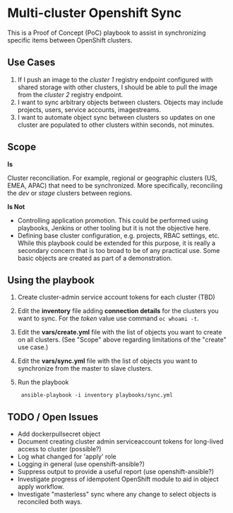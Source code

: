 # Multi-cluster Openshift Sync

This is a Proof of Concept (PoC) playbook to assist in synchronizing specific items between OpenShift clusters.

## Use Cases

1. If I push an image to the *cluster 1* registry endpoint configured with shared storage with other clusters, I should be able to pull the image from the *cluster 2* registry endpoint.
1. I want to sync arbitrary objects between clusters. Objects may include projects, users, service accounts, imagestreams.
1. I want to automate object sync between clusters so updates on one cluster are populated to other clusters within seconds, not minutes.

## Scope

**Is**

Cluster reconciliation. For example, regional or geographic clusters (US, EMEA, APAC) that need to be synchronized. More specifically, reconciling the *dev* or *stage* clusters between regions.

**Is Not**

- Controlling application promotion. This could be performed using playbooks, Jenkins or other tooling but it is not the objective here.
- Defining base cluster configuration, e.g. projects, RBAC settings, etc. While this playbook could be extended for this purpose, it is really a secondary concern that is too broad to be of any practical use. Some basic objects are created as part of a demonstration.

## Using the playbook

1. Create cluster-admin service account tokens for each cluster (TBD)
1. Edit the **inventory** file adding **connection details** for the clusters you want to sync. For the *token* value use command `oc whoami -t`.
1. Edit the **vars/create.yml** file with the list of objects you want to create on all clusters. (See "Scope" above regarding limitations of the "create" use case.)
1. Edit the **vars/sync.yml** file with the list of objects you want to synchronize from the master to slave clusters.
1. Run the playbook

        ansible-playbook -i inventory playbooks/sync.yml

## TODO / Open Issues

- Add dockerpullsecret object
- Document creating cluster admin serviceaccount tokens for long-lived access to cluster (possible?)
- Log what changed for 'apply' role
- Logging in general (use openshift-ansible?)
- Suppress output to provide a useful report (use openshift-ansible?)
- Investigate progress of idempotent OpenShift module to aid in object apply workflow.
- Investigate "masterless" sync where any change to select objects is reconciled both ways.
